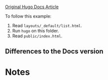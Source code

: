 # 

[Original Hugo Docs Article](https://gohugo.io/)

To follow this example:
1. Read `layouts/_default/list.html`.
2. Run `hugo` on this folder.
3. Read `public/index.html`.

## Differences to the Docs version

# Notes